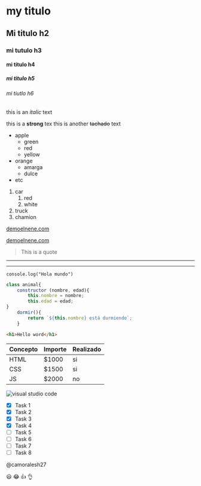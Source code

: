<!-- Para que Github lo interprete tiene que llamarse README. -->

<!-- HEADINGS -->
# my titulo
## Mi titulo  h2
### mi tutulo h3 
#### mi titulo h4
##### mi titulo h5 
###### mi tiutlo h6 



<!-- TEXTO EN ITALICA -->
this is an *italic* text 



<!-- TEXTOS BOLD Y STRIKETHROUGH -->
this is a **strong** tex
this is another ~~tachado~~ text
<!-- si das enter al final del renglon da un salto de linea, sino se sigue sin salto de linea -->



<!-- UL y OL -->
* apple
    * green
    * red 
    * yellow
* orange
    * amarga 
    * dulce
* etc

1. car
    1. red
    2. white
2. truck 
3. chamion



<!-- ENLACES  -->
[demoelnene.com](https://www.demoelnene.com)
<!-- tienen que estar juntos sin espacios entre corchetes   -->
[demoelnene.com](https://www.demoelnene.com "Custom title")
<!-- las entrecomillas son para que cuando dejes el cursor aparezca un texto -->



<!-- CITAS -->
> This is a quote



<!-- LÍNEAS DIVISORAS -->
--- 
<!-- guion medio -->
___ 
<!-- guion bajo -->



<!-- LINEAS DE CÓDIGO -->
`console.log("Hola mundo")`
<!-- esto es para escribir una sola linea de código -->

```javascript
class animal{
    constructor (nombre, edad){
        this.nombre = nombre;
        this.edad = edad; 
}
    dormir(){
        return `${this.nombre} está durmiendo`;
    }
```
<!-- Esto es para escribir varias líneas de código, y para que las letras aparezcan de color necesitas especificar al inicio de las comillas cual es el lenguaje que estás utilizando.-->

```html
<h1>Hello word</h1>
```


<!-- TABLAS -->
|Concepto     | Importe  | Realizado|
|-------------|----------|----------|
|HTML         | $1000    |si        |
|CSS          | $1500    |    si    |
|JS           | $2000    |no        |



<!-- IMAGENES -->
![visual studio code](https://upload.wikimedia.org/wikipedia/commons/thumb/9/9a/Visual_Studio_Code_1.35_icon.svg/2048px-Visual_Studio_Code_1.35_icon.svg.png "VSc logo")

<!-- dale click izquierdo y pon "abrir imagen en una pestaña nueva" -->
<!-- La imagen se puede guardar localmente y colocas la direccion local del png o jpg, etc -->



 <!-- GITHUB MARKDOWN -->
 * [X] Task 1
 * [X] Task 2
 * [X] Task 3
 * [X] Task 4
 * [ ] Task 5
 * [ ] Task 6
 * [ ] Task 7
 * [ ] Task 8

 <!-- con espacio en blanco para que entienda github como casilla vacia -->

 <!-- para nombrar a alguien puedes poner -->
 @camoralesh27

 <!-- y le aparecerá una notificación a la persona -->

 <!-- para poner EMOJIS escribe en el buscador "github emojis" y te va a aparecer la lista de Github -->

 :smiley:
 :joy:
 :+1:
 :ok_hand:

<!-- VScode no lo interpreta pero Github si -->